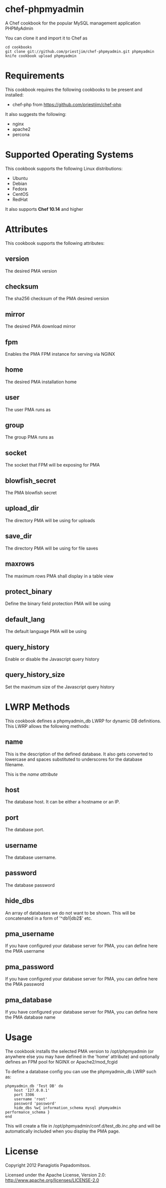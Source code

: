 chef-phpmyadmin
===============

A Chef cookbook for the popular MySQL management application PHPMyAdmin

You can clone it and import it to Chef as

	cd cookbooks
	git clone git://github.com/priestjim/chef-phpmyadmin.git phpmyadmin
	knife cookbook upload phpmyadmin

Requirements
============

This cookbook requires the following cookbooks to be present and installed:

* chef-php from https://github.com/priestjim/chef-php

It also suggests the following:

* nginx
* apache2
* percona

Supported Operating Systems
===========================

This cookbook supports the following Linux distributions:

* Ubuntu
* Debian
* Fedora
* CentOS
* RedHat

It also supports **Chef 10.14** and higher

Attributes
==========

This cookbook supports the following attributes:

## version
The desired PMA version

## checksum
The sha256 checksum of the PMA desired version

## mirror
The desired PMA download mirror

## fpm
Enables the PMA FPM instance for serving via NGINX

## home
The desired PMA installation home

## user
The user PMA runs as

## group
The group PMA runs as

## socket
The socket that FPM will be exposing for PMA

## blowfish_secret
The PMA blowfish secret

## upload_dir
The directory PMA will be using for uploads

## save_dir
The directory PMA will be using for file saves

## maxrows
The maximum rows PMA shall display in a table view

## protect_binary
Define the binary field protection PMA will be using

## default_lang
The default language PMA will be using

## query_history
Enable or disable the Javascript query history

## query_history_size
Set the maximum size of the Javascript query history

LWRP Methods
============

This cookbook defines a phpmyadmin_db LWRP for dynamic DB definitions. This LWRP allows the following methods:

## name
This is the description of the defined database. It also gets converted to lowercase and spaces substituted to underscores for the database filename.

This is the *name* *attribute*

## host
The database host. It can be either a hostname or an IP.

## port
The database port.

## username
The database username.

## password
The database password

## hide_dbs
An array of databases we do not want to be shown. This will be concatenated in a form of '^db1|db2$' etc.

## pma_username
If you have configured your database server for PMA, you can define here the PMA username

## pma_password
If you have configured your database server for PMA, you can define here the PMA password

## pma_database
If you have configured your database server for PMA, you can define here the PMA database name

Usage
=====

The cookbook installs the selected PMA version to /opt/phpmyadmin (or anywhere else you may have defined in the 'home' attribute) and optionally defines an FPM pool for NGINX or Apache2/mod_fcgid

To define a database config you can use the phpmyadmin_db LWRP such as:

	phpmyadmin_db 'Test DB' do
		host '127.0.0.1'
		port 3306
		username 'root'
		password 'password'
		hide_dbs %w{ information_schema mysql phpmyadmin performance_schema }
	end

This will create a file in /opt/phpmyadmin/conf.d/test_db.inc.php and will be automatically included when you display the PMA page.

License
=======

Copyright 2012 Panagiotis Papadomitsos.

Licensed under the Apache License, Version 2.0: http://www.apache.org/licenses/LICENSE-2.0